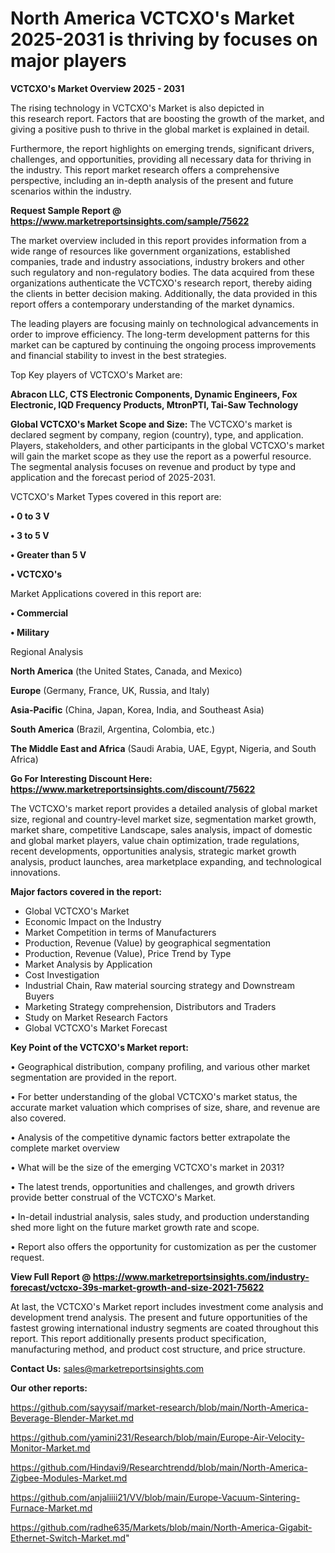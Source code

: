# North America VCTCXO&#39;s Market 2025-2031 is thriving by focuses on major players

<Strong> VCTCXO&#39;s Market Overview 2025 - 2031</strong>

The rising technology in VCTCXO&#39;s Market is also depicted in this research report. Factors that are boosting the growth of the market, and giving a positive push to thrive in the global market is explained in detail.

Furthermore, the report highlights on emerging trends, significant drivers, challenges, and opportunities, providing all necessary data for thriving in the industry. This report market research offers a comprehensive perspective, including an in-depth analysis of the present and future scenarios within the industry.

<strong>Request Sample Report @ <a href=https://www.marketreportsinsights.com/sample/75622>https://www.marketreportsinsights.com/sample/75622</a></strong>

The market overview included in this report provides information from a wide range of resources like government organizations, established companies, trade and industry associations, industry brokers and other such regulatory and non-regulatory bodies. The data acquired from these organizations authenticate the VCTCXO&#39;s research report, thereby aiding the clients in better decision making. Additionally, the data provided in this report offers a contemporary understanding of the market dynamics.

The leading players are focusing mainly on technological advancements in order to improve efficiency. The long-term development patterns for this market can be captured by continuing the ongoing process improvements and financial stability to invest in the best strategies.

Top Key players of VCTCXO&#39;s Market are:

<strong>Abracon LLC, CTS Electronic Components, Dynamic Engineers, Fox Electronic, IQD Frequency Products, MtronPTI, Tai-Saw Technology</strong>

<strong><b>Global VCTCXO&#39;s Market Scope and Size:</b></strong>
The VCTCXO&#39;s market is declared segment by company, region (country), type, and application. Players, stakeholders, and other participants in the global VCTCXO&#39;s market will gain the market scope as they use the report as a powerful resource. The segmental analysis focuses on revenue and product by type and application and the forecast period of 2025-2031.

VCTCXO&#39;s Market Types covered in this report are:

<strong>• 0 to 3 V

• 3 to 5 V

• Greater than 5 V

• VCTCXO&#39;s</strong>

Market Applications covered in this report are:

<strong>• Commercial

• Military</strong> 

Regional Analysis

<strong>North America</strong> (the United States, Canada, and Mexico)

<strong>Europe</strong> (Germany, France, UK, Russia, and Italy)

<strong>Asia-Pacific</strong> (China, Japan, Korea, India, and Southeast Asia)

<strong>South America</strong> (Brazil, Argentina, Colombia, etc.)

<strong>The Middle East and Africa</strong> (Saudi Arabia, UAE, Egypt, Nigeria, and South Africa)

<strong>Go For Interesting Discount Here: <a href=https://www.marketreportsinsights.com/discount/75622>https://www.marketreportsinsights.com/discount/75622</a></strong>

The VCTCXO&#39;s market report provides a detailed analysis of global market size, regional and country-level market size, segmentation market growth, market share, competitive Landscape, sales analysis, impact of domestic and global market players, value chain optimization, trade regulations, recent developments, opportunities analysis, strategic market growth analysis, product launches, area marketplace expanding, and technological innovations.

<strong><b>Major factors covered in the report:</b></strong>
<ul>
  <li>Global VCTCXO&#39;s Market </li>
  <li>Economic Impact on the Industry</li>
  <li>Market Competition in terms of Manufacturers</li>
  <li>Production, Revenue (Value) by geographical segmentation</li>
  <li>Production, Revenue (Value), Price Trend by Type</li>
  <li>Market Analysis by Application</li>
  <li>Cost Investigation</li>
  <li>Industrial Chain, Raw material sourcing strategy and Downstream Buyers</li>
  <li>Marketing Strategy comprehension, Distributors and Traders</li>
  <li>Study on Market Research Factors</li>
  <li>Global VCTCXO&#39;s Market Forecast</li>
</ul>

<strong><b>Key Point of the VCTCXO&#39;s Market report:</b></strong>

• Geographical distribution, company profiling, and various other market segmentation are provided in the report.

• For better understanding of the global VCTCXO&#39;s market status, the accurate market valuation which comprises of size, share, and revenue are also covered.

• Analysis of the competitive dynamic factors better extrapolate the complete market overview

• What will be the size of the emerging VCTCXO&#39;s market in 2031?

• The latest trends, opportunities and challenges, and growth drivers provide better construal of the VCTCXO&#39;s Market.

• In-detail industrial analysis, sales study, and production understanding shed more light on the future market growth rate and scope.

• Report also offers the opportunity for customization as per the customer request.

<strong><b>View Full Report @ <a href=https://www.marketreportsinsights.com/industry-forecast/vctcxo-39s-market-growth-and-size-2021-75622>https://www.marketreportsinsights.com/industry-forecast/vctcxo-39s-market-growth-and-size-2021-75622</a></b></strong>


At last, the VCTCXO&#39;s Market report includes investment come analysis and development trend analysis. The present and future opportunities of the fastest growing international industry segments are coated throughout this report. This report additionally presents product specification, manufacturing method, and product cost structure, and price structure.

<strong>Contact Us:</strong>
sales@marketreportsinsights.com

<strong>Our other reports:</strong>

<a href=https://github.com/sayysaif/market-research/blob/main/North-America-Beverage-Blender-Market.md>https://github.com/sayysaif/market-research/blob/main/North-America-Beverage-Blender-Market.md</a>

<a href=https://github.com/yamini231/Research/blob/main/Europe-Air-Velocity-Monitor-Market.md>https://github.com/yamini231/Research/blob/main/Europe-Air-Velocity-Monitor-Market.md</a>

<a href=https://github.com/Hindavi9/Researchtrendd/blob/main/North-America-Zigbee-Modules-Market.md>https://github.com/Hindavi9/Researchtrendd/blob/main/North-America-Zigbee-Modules-Market.md</a>

<a href=https://github.com/anjaliiii21/VV/blob/main/Europe-Vacuum-Sintering-Furnace-Market.md>https://github.com/anjaliiii21/VV/blob/main/Europe-Vacuum-Sintering-Furnace-Market.md</a>

<a href=https://github.com/radhe635/Markets/blob/main/North-America-Gigabit-Ethernet-Switch-Market.md>https://github.com/radhe635/Markets/blob/main/North-America-Gigabit-Ethernet-Switch-Market.md</a>"
